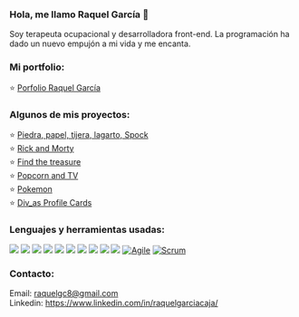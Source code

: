 ### Hola, me llamo Raquel García 💙 
Soy terapeuta ocupacional y desarrolladora front-end. La programación ha dado un nuevo empujón a mi vida y me encanta. 

 ### Mi portfolio:
⭐️ <a href="https://raquelgarciacaja.github.io/Portfolio-RaquelGarcia/" target="_blank">Porfolio Raquel García</a>
   
 ### Algunos de mis proyectos:
⭐️ <a href="https://raquelgarciacaja.github.io/Piedra-papel-tijera-lagarto-spock/" target="_blank">Piedra, papel, tijera, lagarto, Spock</a> <br/>
⭐️ <a href="http://beta.adalab.es/modulo-3-evaluacion-final-RaquelGarciaCaja/#/" target="_blank">Rick and Morty </a> <br/>
⭐️ <a href="https://raquelgarciacaja.github.io/Find-the-treasure/" target="_blank">Find the treasure</a> <br/>
⭐️ <a href="http://beta.adalab.es/modulo-2-evaluacion-final-RaquelGarciaCaja/">Popcorn and TV</a><br/>
⭐️ <a href="http://beta.adalab.es/modulo-3-evaluacion-intermedia-RaquelGarciaCaja/" target="_blank">Pokemon</a><br/>
⭐️ <a href="http://beta.adalab.es/project-promo-k-module-2-team-7/" target="_blank">Div_as Profile Cards</a><br/>


### Lenguajes y herramientas usadas:
<img src = "https://img.shields.io/badge/-HTML5-E34F26?style=flat&logo=html5&logoColor=white"> <img src = "https://img.shields.io/badge/-CSS3-1572B6?style=flat&logo=css3&logoColor=white">
<img src="https://img.shields.io/badge/-Bootstrap-563D7C?style=flat&logo=bootstrap&logoColor=white">
<img src="https://img.shields.io/badge/-JavaScript-eed718?style=flat&logo=javascript&logoColor=ffffff">
<img src="https://img.shields.io/badge/-Sass-cc6699?style=flat&logo=sass&logoColor=ffffff">
<img src="https://img.shields.io/badge/-React-000000?style=flat&logo=react&logoColor=00c8ff">
<img src="https://img.shields.io/badge/-Node.js-3C873A?style=flat&logo=Node.js&logoColor=white">
<img src="http://img.shields.io/badge/-Git-F1502F?style=flat&logo=git&logoColor=FFFFFF">
<img src="http://img.shields.io/badge/-Github-000000?style=flat&logo=github&logoColor=FFFFFF">
<img src="http://img.shields.io/badge/-VS%20Code-007ACC?style=flat&logo=visual%20studio%20code&logoColor=white">
[![Agile](https://img.shields.io/badge/Agile-blue?style=flat&logo=Agile&logoColor=white&link=https://github.com/Quananhle "Agile")](https://github.com/Quananhle) [![Scrum](https://img.shields.io/badge/Scrum-green?style=flat&logo=Scrum&logoColor=white&link=https://github.com/Quananhle "Scrum")](https://github.com/Quananhle) 



### Contacto: 
Email: raquelgc8@gmail.com </br>
Linkedin: https://www.linkedin.com/in/raquelgarciacaja/

  

